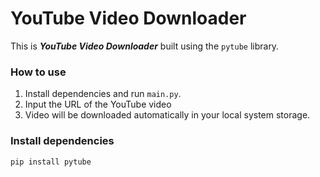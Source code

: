 # YouTube Video Downloader

This is **_YouTube Video Downloader_** built using the `pytube` library.

### How to use

1. Install dependencies and run `main.py`.
2. Input the URL of the YouTube video
3. Video will be downloaded automatically in your local system storage.

### Install dependencies

```
pip install pytube
```
